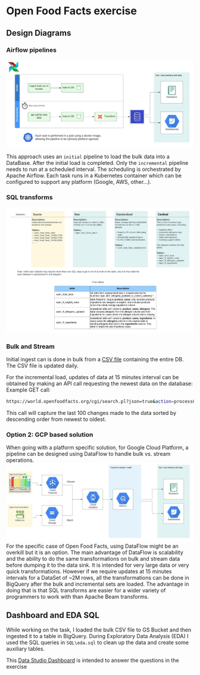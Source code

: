 # Open Food Facts exercise

## Design Diagrams

### Airflow pipelines
![image](https://github.com/talgalfsky/open_food_facts/blob/main/images/open_food_data_elt_with_airflow.jpeg)

This approach uses an `initial` pipeline to load the bulk data into a DataBase. After the initial load is completed. Only the `incremental` pipeline needs to run at a scheduled interval. The scheduling is orchestrated by Apache Airflow. Each task runs in a Kubernetes container which can be configured to support any platform (Google, AWS, other...).

### SQL transforms
![image](https://github.com/talgalfsky/open_food_facts/blob/main/images/Open%20Food%20Facts%20diagrams%20-%20BQ%20SQL%20Transform.jpeg)

### Bulk and Stream
Initial ingest can is done in bulk from a [CSV file](https://static.openfoodfacts.org/data/en.openfoodfacts.org.products.csv) containing the entire DB. The CSV file is updated daily.

For the incremental load, updates of data at 15 minutes interval can be obtained by making an API call requesting the newest data on the database:
Example GET call:

``` bash
https://world.openfoodfacts.org/cgi/search.pl?json=true&action=process&sort_by=last_modified_t&page_size=100
```

This call will capture the last 100 changes made to the data sorted by descending order from newest to oldest.


### Option 2: GCP based solution
When going with a platform specific solution, for Google Cloud Platform, a pipeline can be designed using DataFlow to handle bulk vs. stream operations.
![image](https://github.com/talgalfsky/open_food_facts/blob/main/images/Open%20Food%20Facts%20diagrams%20-%20gcp_option.jpeg)
For the specific case of Open Food Facts, using DataFlow might be an overkill but it is an option.
The main advantage of DataFlow is scalability and the ability to do the same transformations on bulk and stream data before dumping it to the data sink.
It is intended for very large data or very quick transformations.
However if we require updates at 15 minutes intervals for a DataSet of ~2M rows, all the transformations can be done in BigQuery after the bulk and incremental sets are loaded. The advantage in doing that is that SQL transforms are easier for a wider variety of programmers to work with than Apache Beam transforms.

## Dashboard and EDA SQL
While working on the task, I loaded the bulk CSV file to GS Bucket and then ingested it to a table in BigQuery.
During Exploratory Data Analysis (EDA) I used the SQL queries in `SQL\eda.sql` to clean up the data and create some auxiliary tables.

This [Data Studio Dashboard](https://datastudio.google.com/s/uWBGaQNs5iY) is intended to answer the questions in the exercise
